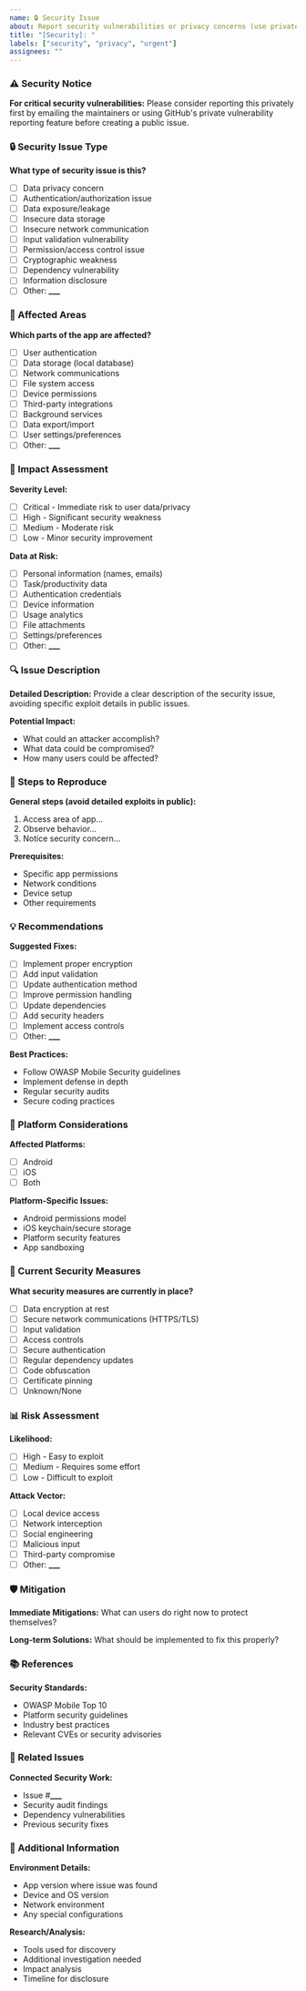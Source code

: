 ```yaml
---
name: 🔒 Security Issue
about: Report security vulnerabilities or privacy concerns (use privately for critical issues)
title: "[Security]: "
labels: ["security", "privacy", "urgent"]
assignees: ""
---
```


### ⚠️ Security Notice

**For critical security vulnerabilities:**
Please consider reporting this privately first by emailing the maintainers or using GitHub's private vulnerability reporting feature before creating a public issue.

### 🔒 Security Issue Type

**What type of security issue is this?**

- [ ] Data privacy concern
- [ ] Authentication/authorization issue
- [ ] Data exposure/leakage
- [ ] Insecure data storage
- [ ] Insecure network communication
- [ ] Input validation vulnerability
- [ ] Permission/access control issue
- [ ] Cryptographic weakness
- [ ] Dependency vulnerability
- [ ] Information disclosure
- [ ] Other: ****\_\_\_****

### 📱 Affected Areas

**Which parts of the app are affected?**

- [ ] User authentication
- [ ] Data storage (local database)
- [ ] Network communications
- [ ] File system access
- [ ] Device permissions
- [ ] Third-party integrations
- [ ] Background services
- [ ] Data export/import
- [ ] User settings/preferences
- [ ] Other: ****\_\_\_****

### 🎯 Impact Assessment

**Severity Level:**

- [ ] Critical - Immediate risk to user data/privacy
- [ ] High - Significant security weakness
- [ ] Medium - Moderate risk
- [ ] Low - Minor security improvement

**Data at Risk:**

- [ ] Personal information (names, emails)
- [ ] Task/productivity data
- [ ] Authentication credentials
- [ ] Device information
- [ ] Usage analytics
- [ ] File attachments
- [ ] Settings/preferences
- [ ] Other: ****\_\_\_****

### 🔍 Issue Description

**Detailed Description:**
Provide a clear description of the security issue, avoiding specific exploit details in public issues.

**Potential Impact:**

- What could an attacker accomplish?
- What data could be compromised?
- How many users could be affected?

### 🔄 Steps to Reproduce

**General steps (avoid detailed exploits in public):**

1. Access area of app...
2. Observe behavior...
3. Notice security concern...

**Prerequisites:**

- Specific app permissions
- Network conditions
- Device setup
- Other requirements

### 💡 Recommendations

**Suggested Fixes:**

- [ ] Implement proper encryption
- [ ] Add input validation
- [ ] Update authentication method
- [ ] Improve permission handling
- [ ] Update dependencies
- [ ] Add security headers
- [ ] Implement access controls
- [ ] Other: ****\_\_\_****

**Best Practices:**

- Follow OWASP Mobile Security guidelines
- Implement defense in depth
- Regular security audits
- Secure coding practices

### 📱 Platform Considerations

**Affected Platforms:**

- [ ] Android
- [ ] iOS
- [ ] Both

**Platform-Specific Issues:**

- Android permissions model
- iOS keychain/secure storage
- Platform security features
- App sandboxing

### 🔐 Current Security Measures

**What security measures are currently in place?**

- [ ] Data encryption at rest
- [ ] Secure network communications (HTTPS/TLS)
- [ ] Input validation
- [ ] Access controls
- [ ] Secure authentication
- [ ] Regular dependency updates
- [ ] Code obfuscation
- [ ] Certificate pinning
- [ ] Unknown/None

### 📊 Risk Assessment

**Likelihood:**

- [ ] High - Easy to exploit
- [ ] Medium - Requires some effort
- [ ] Low - Difficult to exploit

**Attack Vector:**

- [ ] Local device access
- [ ] Network interception
- [ ] Social engineering
- [ ] Malicious input
- [ ] Third-party compromise
- [ ] Other: ****\_\_\_****

### 🛡️ Mitigation

**Immediate Mitigations:**
What can users do right now to protect themselves?

**Long-term Solutions:**
What should be implemented to fix this properly?

### 📚 References

**Security Standards:**

- OWASP Mobile Top 10
- Platform security guidelines
- Industry best practices
- Relevant CVEs or security advisories

### 🔗 Related Issues

**Connected Security Work:**

- Issue #****\_\_\_****
- Security audit findings
- Dependency vulnerabilities
- Previous security fixes

### 📝 Additional Information

**Environment Details:**

- App version where issue was found
- Device and OS version
- Network environment
- Any special configurations

**Research/Analysis:**

- Tools used for discovery
- Additional investigation needed
- Impact analysis
- Timeline for disclosure
